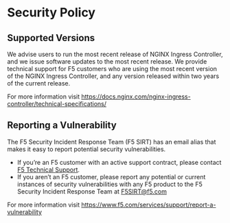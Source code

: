 # Security Policy

## Supported Versions

We advise users to run the most recent release of NGINX Ingress Controller, and we issue software updates to the
most recent release. We provide technical support for F5 customers who are using the most recent version of the NGINX
Ingress Controller, and any version released within two years of the current release.

For more information visit <https://docs.nginx.com/nginx-ingress-controller/technical-specifications/>

## Reporting a Vulnerability

The F5 Security Incident Response Team (F5 SIRT) has an email alias that makes it easy to report potential security
vulnerabilities.

- If you’re an F5 customer with an active support contract, please contact [F5 Technical
  Support](https://www.f5.com/services/support).
- If you aren’t an F5 customer, please report any potential or current instances of security vulnerabilities with any F5
  product to the F5 Security Incident Response Team at <F5SIRT@f5.com>

For more information visit <https://www.f5.com/services/support/report-a-vulnerability>
